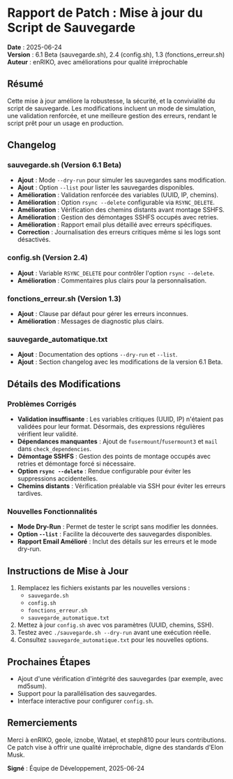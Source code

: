 # Rapport de Patch : Mise à jour du Script de Sauvegarde

**Date** : 2025-06-24  
**Version** : 6.1 Beta (sauvegarde.sh), 2.4 (config.sh), 1.3 (fonctions_erreur.sh)  
**Auteur** : enRIKO, avec améliorations pour qualité irréprochable

## Résumé
Cette mise à jour améliore la robustesse, la sécurité, et la convivialité du script de sauvegarde. Les modifications incluent un mode de simulation, une validation renforcée, et une meilleure gestion des erreurs, rendant le script prêt pour un usage en production.

## Changelog
### sauvegarde.sh (Version 6.1 Beta)
- **Ajout** : Mode `--dry-run` pour simuler les sauvegardes sans modification.
- **Ajout** : Option `--list` pour lister les sauvegardes disponibles.
- **Amélioration** : Validation renforcée des variables (UUID, IP, chemins).
- **Amélioration** : Option `rsync --delete` configurable via `RSYNC_DELETE`.
- **Amélioration** : Vérification des chemins distants avant montage SSHFS.
- **Amélioration** : Gestion des démontages SSHFS occupés avec retries.
- **Amélioration** : Rapport email plus détaillé avec erreurs spécifiques.
- **Correction** : Journalisation des erreurs critiques même si les logs sont désactivés.

### config.sh (Version 2.4)
- **Ajout** : Variable `RSYNC_DELETE` pour contrôler l'option `rsync --delete`.
- **Amélioration** : Commentaires plus clairs pour la personnalisation.

### fonctions_erreur.sh (Version 1.3)
- **Ajout** : Clause par défaut pour gérer les erreurs inconnues.
- **Amélioration** : Messages de diagnostic plus clairs.

### sauvegarde_automatique.txt
- **Ajout** : Documentation des options `--dry-run` et `--list`.
- **Ajout** : Section changelog avec les modifications de la version 6.1 Beta.

## Détails des Modifications
### Problèmes Corrigés
- **Validation insuffisante** : Les variables critiques (UUID, IP) n'étaient pas validées pour leur format. Désormais, des expressions régulières vérifient leur validité.
- **Dépendances manquantes** : Ajout de `fusermount`/`fusermount3` et `mail` dans `check_dependencies`.
- **Démontage SSHFS** : Gestion des points de montage occupés avec retries et démontage forcé si nécessaire.
- **Option `rsync --delete`** : Rendue configurable pour éviter les suppressions accidentelles.
- **Chemins distants** : Vérification préalable via SSH pour éviter les erreurs tardives.

### Nouvelles Fonctionnalités
- **Mode Dry-Run** : Permet de tester le script sans modifier les données.
- **Option `--list`** : Facilite la découverte des sauvegardes disponibles.
- **Rapport Email Amélioré** : Inclut des détails sur les erreurs et le mode dry-run.

## Instructions de Mise à Jour
1. Remplacez les fichiers existants par les nouvelles versions :
   - `sauvegarde.sh`
   - `config.sh`
   - `fonctions_erreur.sh`
   - `sauvegarde_automatique.txt`
2. Mettez à jour `config.sh` avec vos paramètres (UUID, chemins, SSH).
3. Testez avec `./sauvegarde.sh --dry-run` avant une exécution réelle.
4. Consultez `sauvegarde_automatique.txt` pour les nouvelles options.

## Prochaines Étapes
- Ajout d'une vérification d'intégrité des sauvegardes (par exemple, avec md5sum).
- Support pour la parallélisation des sauvegardes.
- Interface interactive pour configurer `config.sh`.

## Remerciements
Merci à enRIKO, geole, iznobe, Watael, et steph810 pour leurs contributions. Ce patch vise à offrir une qualité irréprochable, digne des standards d'Elon Musk.

**Signé** : Équipe de Développement, 2025-06-24
